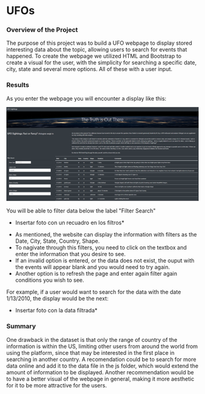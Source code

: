 # UFOs

### Overview of the Project

The purpose of this project was to build a UFO webpage to display stored interesting data about the topic, allowing users to search for events that happened. To create the webpage we utilized HTML and Bootstrap to create a visual for the user, with the simplicity for searching a specific date, city, state and several more options. All of these with a user input. 

### Results

As you enter the webpage you will encounter a display like this: 

![](https://github.com/JoseLuisMontemayor/UFOs/blob/main/Images/Total_Capture.PNG)

You will be able to filter data below the label "Filter Search"

* Insertar foto con un recuadro en los filtros*

- As mentioned, the website can display the information with filters as the Date, City, State, Country, Shape.
- To nagivate through this filters, you need to click on the textbox and enter the information that you desire to see. 
- If an invalid option is entered, or the data does not exist, the ouput with the events will appear blank and you would need to try again. 
- Another option is to refresh the page and enter again filter again conditions you wish to see. 

For example, if a user would want to search for the data with the date 1/13/2010, the display would be the next:

* Insertar foto con la data filtrada*

### Summary 

One drawback in the dataset is that only the range of country of the information is within the US, limiting other users from around the world from using the platform, since that may be interested in the first place in searching in another country. A recomendation could be to search for more data online and add it to the data file in the js folder, which would extend the amount of information to be displayed. Another recommendation would be to have a better visual of the webpage in general, making it more aesthetic for it to be more attractive for the users. 



